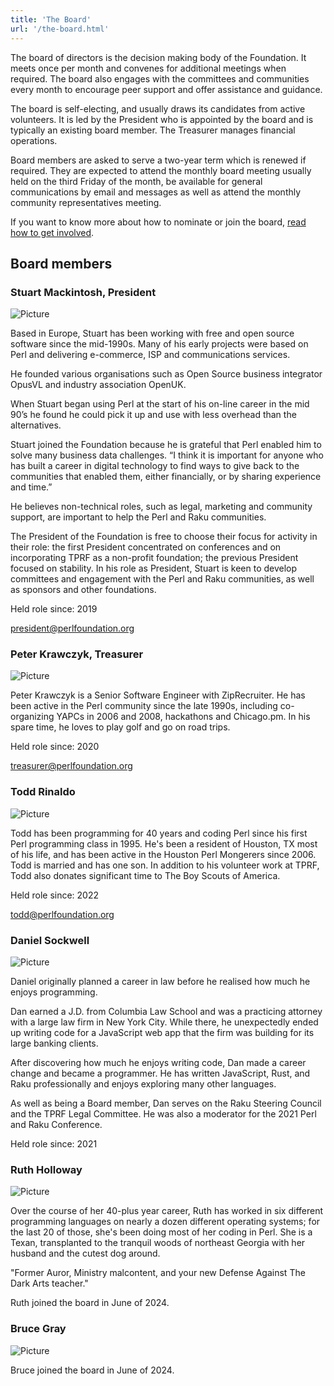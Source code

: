 ```yaml
---
title: 'The Board'
url: '/the-board.html'
---
```


The board of directors is the decision making body of the Foundation. It meets
once per month and convenes for additional meetings when required. The board
also engages with the committees and communities every month to encourage peer
support and offer assistance and guidance.

The board is self-electing, and usually draws its candidates from active
volunteers. It is led by the President who is appointed by the board and is
typically an existing board member. The Treasurer manages financial operations.

Board members are asked to serve a two-year term which is renewed if required.
They are expected to attend the monthly board meeting usually held on the third
Friday of the month, be available for general communications by email and
messages as well as attend the monthly community representatives meeting.

If you want to know more about how to nominate or join the board, [read how to
get involved](get-involved.html).

## Board members

### Stuart Mackintosh, President

![Picture](images/uploads/1/0/6/6/106663517/published/stuart.png%3F1680035988)

Based in Europe, Stuart has been working with free and open source software
since the mid-1990s. Many of his early projects were based on Perl and
delivering e-commerce, ISP and communications services.

He founded various organisations such as Open Source business integrator OpusVL
and industry association OpenUK.

When Stuart began using Perl at the start of his on-line career in the mid 90’s
he found he could pick it up and use with less overhead than the
alternatives.

Stuart joined the Foundation because he is grateful that Perl enabled him to
solve many business data challenges. “I think it is important for anyone who
has built a career in digital technology to find ways to give back to the
communities that enabled them, either financially, or by sharing experience and
time.”

He believes non-technical roles, such as legal, marketing and community
support, are important to help the Perl and Raku communities.

The President of the Foundation is free to choose their focus for activity in
their role: the first President concentrated on conferences and on
incorporating TPRF as a non-profit foundation; the previous President focused on
stability. In his role as President, Stuart is keen to develop committees and
engagement with the Perl and Raku communities, as well as sponsors and other
foundations.

Held role since: 2019

[president@perlfoundation.org](mailto:president@perlfoundation.org)

### Peter Krawczyk, Treasurer

![Picture](images/uploads/1/0/6/6/106663517/krawczyk23bw_orig.jpg)

Peter Krawczyk is a Senior Software Engineer with ZipRecruiter. He has been
active in the Perl community since the late 1990s, including co-organizing
YAPCs in 2006 and 2008, hackathons and Chicago.pm. In his spare time, he loves
to play golf and go on road trips.

Held role since: 2020

[treasurer@perlfoundation.org](mailto:treasurer@perlfoundation.org)

### Todd Rinaldo

![Picture](images/uploads/1/0/6/6/106663517/todd_orig.png)

Todd has been programming for 40 years and coding Perl since his first Perl
programming class in 1995. He's been a resident of Houston, TX most of his
life, and has been active in the Houston Perl Mongerers since 2006. Todd is
married and has one son. In addition to his volunteer work at TPRF, Todd also
donates significant time to The Boy Scouts of America.

Held role since: 2022

[todd@perlfoundation.org](mailto:todd@perlfoundation.org)

### Daniel Sockwell

![Picture](images/uploads/1/0/6/6/106663517/daniel-sockwell-yas-board_orig.jpg)

Daniel originally planned a career in law before he realised how much he enjoys
programming.

Dan earned a J.D. from Columbia Law School and was a practicing attorney with a
large law firm in New York City. While there, he unexpectedly ended up writing
code for a JavaScript web app that the firm was building for its large banking
clients.

After discovering how much he enjoys writing code, Dan made a career change and
became a programmer. He has written JavaScript, Rust, and Raku professionally
and enjoys exploring many other languages.

As well as being a Board member, Dan serves on the Raku Steering Council and
the TPRF Legal Committee. He was also a moderator for the 2021 Perl and Raku
Conference.

Held role since: 2021

### Ruth Holloway

![Picture](images/headshots/ruth.png)

Over the course of her 40-plus year career, Ruth has worked in six different
programming languages on nearly a dozen different operating systems; for the
last 20 of those, she's been doing most of her coding in Perl. She is a Texan,
transplanted to the tranquil woods of northeast Georgia with her husband and
the cutest dog around.

"Former Auror, Ministry malcontent, and your new Defense Against The Dark Arts
teacher."

Ruth joined the board in June of 2024.

### Bruce Gray

![Picture](images/headshots/bruce.png)

Bruce joined the board in June of 2024.
